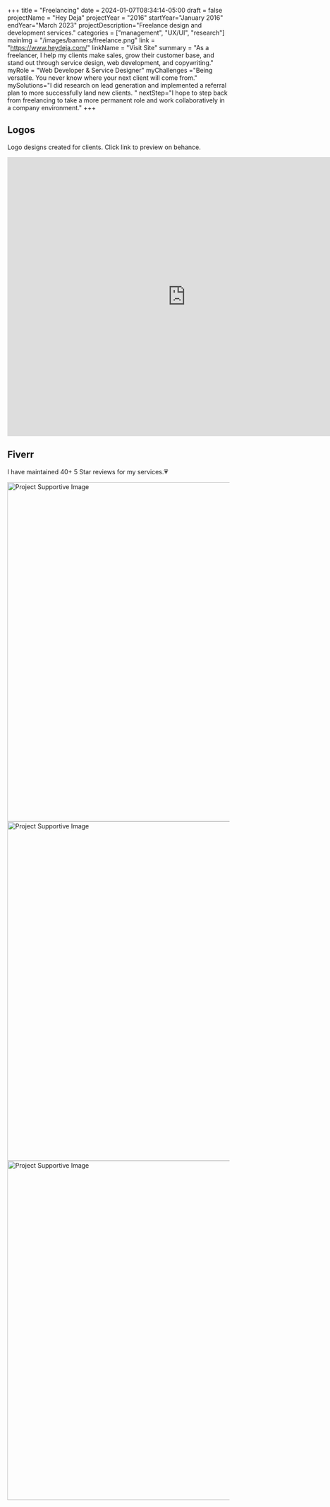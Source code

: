 +++
title = "Freelancing"
date = 2024-01-07T08:34:14-05:00
draft = false
projectName = "Hey Deja"
projectYear = "2016"
startYear="January 2016"
endYear="March 2023"
projectDescription="Freelance design and development services."
categories = ["management", "UX/UI", "research"]
mainImg = "/images/banners/freelance.png"
link = "https://www.heydeja.com/"
linkName = "Visit Site"
summary = "As a freelancer, I help my clients make sales, grow their customer base, and stand out through service design, web development, and copywriting."
myRole = "Web Developer & Service Designer"
myChallenges ="Being versatile. You never know where your next client will come from."
mySolutions="I did research on lead generation and implemented a referral plan to more successfully land new clients. "
nextStep="I hope to step back from freelancing to take a more permanent role and work collaboratively in a company environment."
+++

<div class="container">
  <div class="row mb-1">
    <div class="lc-block text-center">
      <div editable="rich">
        <h2 class="fw-bold display-2">Logos</h2>
      </div>
    </div>
    <div class="lc-block text-center">
      <div editable="rich">
        <p class="lead">Logo designs created for clients. Click link to preview on behance.<br /></p>
      </div>
    </div>
  </div>
    <div class = "d-flex justify-content-center align-items-center">
        <iframe src="https://www.behance.net/embed/project/172098729?ilo0=1" height="632" width="808" allowfullscreen lazyload frameborder="0" allow="clipboard-write" refererPolicy="strict-origin-when-cross-origin">
        </iframe>
    </div>
</div>


<div class="container py-5">
    <div class="row mb-1">
      <div class="lc-block text-center">
        <div editable="rich">
          <h2 class="fw-bold display-2">Fiverr</h2>
        </div>
      </div>
      <div class="lc-block text-center">
        <div editable="rich">
          <p class="lead">I have maintained 40+ 5 Star reviews for my services.💗<br /></p>
        </div>
      </div>
    </div>
    <div class="lc-block mb-2">
      <img
        class="img-fluid"
        src="/images/reviews/1.png"
        sizes="(max-width: 1080px) 100vw, 1080px"
        width="1080"
        height="768"
        alt="Project Supportive Image"
        loading="lazy"
      />
    </div>
     <div class="lc-block mb-2">
      <img
        class="img-fluid"
        src="/images/reviews/2.png"
        sizes="(max-width: 1080px) 100vw, 1080px"
        width="1080"
        height="768"
        alt="Project Supportive Image"
        loading="lazy"
      />
    </div>
        <div class="lc-block mb-2">
      <img
        class="img-fluid"
        src="/images/reviews/3.png"
        sizes="(max-width: 1080px) 100vw, 1080px"
        width="1080"
        height="768"
        alt="Project Supportive Image"
        loading="lazy"
      />
    </div>
    
</div>